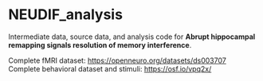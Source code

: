 # NEUDIF_analysis

Intermediate data, source data, and analysis code for **Abrupt hippocampal remapping signals resolution of memory interference**.

Complete fMRI dataset: https://openneuro.org/datasets/ds003707
Complete behavioral dataset and stimuli: https://osf.io/vpq2x/
